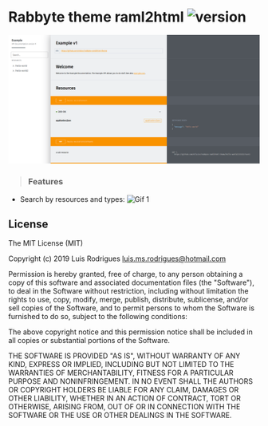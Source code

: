 # Rabbyte theme raml2html ![version](https://img.shields.io/badge/version-1.2.0-green.svg)

![Screenshot 1](https://github.com/elluisr/rabbyte-raml2html-theme/raw/master/demo/screenshot_1.png)

> ### Features
- Search by resources and types:
![Gif 1](https://github.com/elluisr/rabbyte-raml2html-theme/raw/master/demo/search_gif.gif)

## License

The MIT License (MIT)

Copyright (c) 2019 Luis Rodrigues <luis.ms.rodrigues@hotmail.com>

Permission is hereby granted, free of charge, to any person obtaining a copy of this software and associated documentation files (the "Software"), to deal in the Software without restriction, including without limitation the rights to use, copy, modify, merge, publish, distribute, sublicense, and/or sell copies of the Software, and to permit persons to whom the Software is furnished to do so, subject to the following conditions:

The above copyright notice and this permission notice shall be included in all copies or substantial portions of the Software.

THE SOFTWARE IS PROVIDED "AS IS", WITHOUT WARRANTY OF ANY KIND, EXPRESS OR IMPLIED, INCLUDING BUT NOT LIMITED TO THE WARRANTIES OF MERCHANTABILITY, FITNESS FOR A PARTICULAR PURPOSE AND NONINFRINGEMENT. IN NO EVENT SHALL THE AUTHORS OR COPYRIGHT HOLDERS BE LIABLE FOR ANY CLAIM, DAMAGES OR OTHER LIABILITY, WHETHER IN AN ACTION OF CONTRACT, TORT OR OTHERWISE, ARISING FROM, OUT OF OR IN CONNECTION WITH THE SOFTWARE OR THE USE OR OTHER DEALINGS IN THE SOFTWARE.